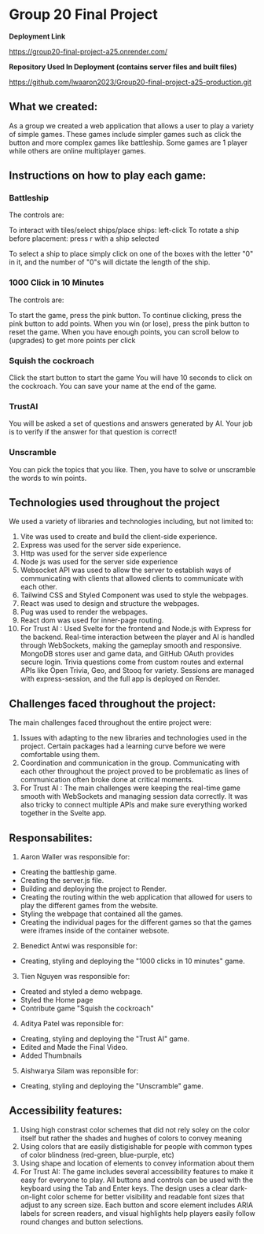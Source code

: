 # Group 20 Final Project

**Deployment Link**

https://group20-final-project-a25.onrender.com/

**Repository Used In Deployment (contains server files and built files)**

https://github.com/lwaaron2023/Group20-final-project-a25-production.git

## What we created:

As a group we created a web application that allows a user to play a variety of simple games. These games include simpler games such as click the button and more complex games like battleship. Some games are 1 player while others are online multiplayer games.

## Instructions on how to play each game:

### Battleship

The controls are:

To interact with tiles/select ships/place ships: left-click
To rotate a ship before placement: press r with a ship selected

To select a ship to place simply click on one of the boxes with the letter "0" in it, and the number of "0"s will dictate the length of the ship.

### 1000 Click in 10 Minutes

The controls are:

To start the game, press the pink button. 
To continue clicking, press the pink button to add points. 
When you win (or lose), press the pink button to reset the game.
When you have enough points, you can scroll below to (upgrades) to get more points per click

### Squish the cockroach

Click the start button to start the game
You will have 10 seconds to click on the cockroach. You can save your name at the end of the game.

### TrustAI

You will be asked a set of questions and answers generated by AI. Your job is to verify if the answer for that question is correct!

### Unscramble

You can pick the topics that you like. Then, you have to solve or unscramble the words to win points.

## Technologies used throughout the project

We used a variety of libraries and technologies including, but not limited to:

1. Vite was used to create and build the client-side experience.
2. Express was used for the server side experience.
3. Http was used for the server side experience
4. Node js was used for the server side experience
5. Websocket API was used to allow the server to establish ways of communicating with clients that allowed clients to communicate with each other.
6. Tailwind CSS and Styled Component was used to style the webpages.
7. React was used to design and structure the webpages.
8. Pug was used to render the webpages.
9. React dom was used for inner-page routing.
10. For Trust AI : Used Svelte for the frontend and Node.js with Express for the backend. Real-time interaction between the player and AI is handled through WebSockets, making the gameplay smooth and responsive. MongoDB stores user and game data, and GitHub OAuth provides secure login. Trivia questions come from custom routes and external APIs like Open Trivia, Geo, and Stooq for variety. Sessions are managed with express-session, and the full app is deployed on Render.

## Challenges faced throughout the project:

The main challenges faced throughout the entire project were:

1. Issues with adapting to the new libraries and technologies used in the project. Certain packages had a learning curve before we were comfortable using them.
2. Coordination and communication in the group. Communicating with each other throughout the project proved to be problematic as lines of communication often broke done at critical moments.
3. For Trust AI : The main challenges were keeping the real-time game smooth with WebSockets and managing session data correctly. It was also tricky to connect multiple APIs and make sure everything worked together in the Svelte app.

## Responsabilites:

1. Aaron Waller was responsible for:
  - Creating the battleship game.
  - Creating the server.js file.
  - Building and deploying the project to Render.
  - Creating the routing within the web application that allowed for users to play the different games from the website.
  - Styling the webpage that contained all the games.
  - Creating the individual pages for the different games so that the games were iframes inside of the container websote.

2. Benedict Antwi was responsible for:
  - Creating, styling and deploying the "1000 clicks in 10 minutes" game.

3. Tien Nguyen was responsible for:
  - Created and styled a demo webpage.
  - Styled the Home page
  - Contribute game "Squish the cockroach"

4. Aditya Patel was reponsible for:
  - Creating, styling and deploying the "Trust AI" game.
  - Edited and Made the Final Video.
  - Added Thumbnails

5. Aishwarya Silam was reponsible for:
  - Creating, styling and deploying the "Unscramble" game.

## Accessibility features:

1. Using high constrast color schemes that did not rely soley on the color itself but rather the shades and hughes of colors to convey meaning
2. Using colors that are easily distigishable for people with common types of color blindness (red-green, blue-purple, etc)
3. Using shape and location of elements to convey information about them
4. For Trust AI: The game includes several accessibility features to make it easy for everyone to play. All buttons and controls can be used with the keyboard using the Tab and Enter keys. The design uses a clear dark-on-light color scheme for better visibility and readable font sizes that adjust to any screen size. Each button and score element includes ARIA labels for screen readers, and visual highlights help players easily follow round changes and button selections.


